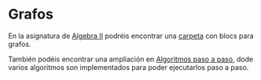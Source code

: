 # Grafos

En la asignatura de [Algebra II](https://github.com/pedritomelenas/Algebra-II) podréis encontrar una [carpeta](https://github.com/pedritomelenas/Algebra-II/tree/master/Grafos) con blocs para grafos.

También podéis encontrar una ampliación en [Algoritmos paso a paso](https://github.com/lmd-ugr/Algoritmos-sobre-grafos), dode varios algoritmos son implementados para poder ejecutarlos paso a paso.
